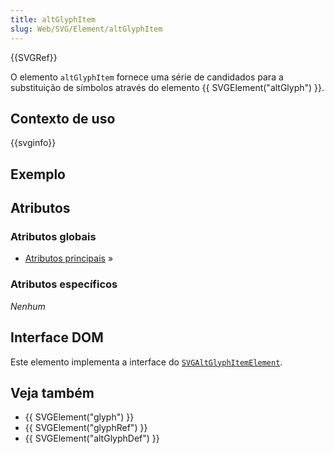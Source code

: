 ```yaml
---
title: altGlyphItem
slug: Web/SVG/Element/altGlyphItem
---
```


{{SVGRef}}

O elemento `altGlyphItem` fornece uma série de candidados para a substituição de símbolos através do elemento {{ SVGElement("altGlyph") }}.

## Contexto de uso

{{svginfo}}

## Exemplo

## Atributos

### Atributos globais

- [Atributos principais](/pt-BR/SVG/Attribute#Core) »

### Atributos específicos

_Nenhum_

## Interface DOM

Este elemento implementa a interface do [`SVGAltGlyphItemElement`](/pt-BR/DOM/SVGAltGlyphItemElement).

## Veja também

- {{ SVGElement("glyph") }}
- {{ SVGElement("glyphRef") }}
- {{ SVGElement("altGlyphDef") }}
